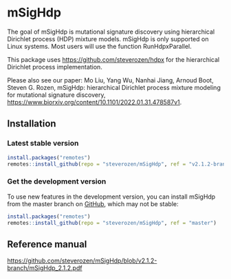 
# mSigHdp
  
The goal of mSigHdp is mutational signature discovery using 
hierarchical Dirichlet process (HDP) mixture models. mSigHdp
is only supported on Linux systems. Most users
will use the function RunHdpxParallel.

This package uses https://github.com/steverozen/hdpx for the
hierarchical Dirichlet process implementation.

Please also see our paper: 
Mo Liu, Yang Wu, Nanhai Jiang, Arnoud Boot, Steven G. Rozen,
mSigHdp: hierarchical Dirichlet process mixture modeling 
for mutational signature discovery, 
https://www.biorxiv.org/content/10.1101/2022.01.31.478587v1.


## Installation

### Latest stable version

``` r
install.packages("remotes")
remotes::install_github(repo = "steverozen/mSigHdp", ref = "v2.1.2-branch", build_vignettes = TRUE)
```

### Get the development version

To use new features in the development version, you can install mSigHdp
from the master branch on [GitHub](https://github.com/), which may not
be stable:

``` r
install.packages("remotes")
remotes::install_github(repo = "steverozen/mSigHdp", ref = "master")
```

## Reference manual

<https://github.com/steverozen/mSigHdp/blob/v2.1.2-branch/mSigHdp_2.1.2.pdf>
